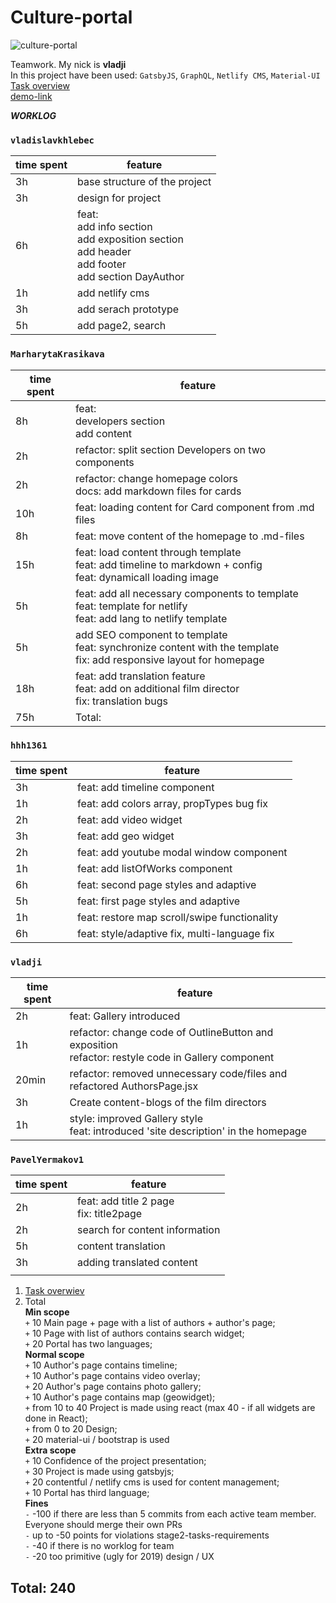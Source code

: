 # Culture-portal  
![culture-portal](https://user-images.githubusercontent.com/47819058/65388534-70722c00-dd55-11e9-8bae-c47a02b67b66.png)  

Teamwork. My nick is __vladji__  
In this project have been used: `GatsbyJS`, `GraphQL`, `Netlify CMS`, `Material-UI`  
[Task overview](https://github.com/rolling-scopes-school/tasks/blob/2018-Q3/tasks/codejam-culture-portal.md)  
[demo-link](https://belarusian-cinema-jungle.firebaseapp.com/)  
  
___WORKLOG___  
### `vladislavkhlebec`
<table>
  <thead>
    <tr>
      <th>time spent</th>
      <th>feature</th>
    </tr>
  </thead>
  <tbody>
    <tr>
      <td>3h</td>
      <td>base structure of the project</td>
    </tr>
    <tr>
      <td>3h</td>
      <td>design for project</td>
    </tr>
    <tr>
      <td>6h</td>
      <td>feat:<br>
          add info section<br>
          add exposition section<br>
          add header<br>
          add footer<br>
          add section DayAuthor
      </td>
    </tr>
    <tr>
      <td>1h</td>
      <td>add netlify cms</td>
    </tr>
    <tr>
      <td>3h</td>
      <td>add serach prototype</td>
    </tr>
        <tr>
      <td>5h</td>
      <td>add page2, search</td>
    </tr>
  </tbody>
</table>

### `MarharytaKrasikava`
<table>
  <thead>
    <tr>
      <th>time spent</th>
      <th>feature</th>
    </tr>
  </thead>
  <tbody>
    <tr>
      <td>8h</td>
      <td>feat:<br>
          developers section<br>
          add content
      </td>
    </tr>
    <tr>
      <td>2h</td>
      <td>refactor: split section Developers on two components</td>
    </tr>
    <tr>
      <td>2h</td>
      <td>refactor: change homepage colors<br>
          docs: add markdown files for cards<br>
      </td>
    </tr>
    <tr>
      <td>10h</td>
      <td>feat: loading content for Card component from .md files</td>
    </tr>
    <tr>
      <td>8h</td>
      <td>feat: move content of the homepage to .md-files<br>
      </td>
    </tr>
    <tr>
      <td>15h</td>
      <td>feat: load content through template<br>
          feat: add timeline to markdown + config<br>
          feat: dynamicall loading image
      </td>
    </tr>
    <tr>
      <td>5h</td>
      <td>feat: add all necessary components to template<br>
          feat: template for netlify<br>
          feat: add lang to netlify template
      </td>
    </tr>
    <tr>
      <td>5h</td>
      <td>add SEO component to template<br>
          feat: synchronize content with the template<br>
          fix: add responsive layout for homepage
      </td>
    </tr>
    <tr>
      <td>18h</td>
      <td>feat: add translation feature<br>
          feat: add on additional film director<br>
          fix: translation bugs
      </td>
    </tr>
    <tr>
      <td>75h</td>
      <td>Total:</td>
    </tr>
  </tbody>
</table>

### `hhh1361`
<table>
  <thead>
    <tr>
      <th>time spent</th>
      <th>feature</th>
    </tr>
  </thead>
  <tbody>
    <tr>
      <td>3h</td>
      <td>feat: add timeline component</td>
    </tr>
    <tr>
      <td>1h</td>
      <td>feat: add colors array, propTypes bug fix</td>
    </tr>
    <tr>
      <td>2h</td>
      <td>feat: add video widget</td>
    </tr>
    <tr>
      <td>3h</td>
      <td>feat: add geo widget</td>
    </tr>
    <tr>
      <td>2h</td>
      <td>feat: add youtube modal window component</td>
    </tr>
    <tr>
      <td>1h</td>
      <td>feat: add listOfWorks component</td>
    </tr>
    <tr>
      <td>6h</td>
      <td>feat: second page styles and adaptive</td>
    </tr>
    <tr>
      <td>5h</td>
      <td>feat: first page styles and adaptive</td>
    </tr>
    <tr>
      <td>1h</td>
      <td>feat: restore map scroll/swipe functionality</td>
    </tr>
    <tr>
      <td>6h</td>
      <td>feat: style/adaptive fix, multi-language fix</td>
    </tr>
  </tbody>
</table>

### `vladji`
<table>
  <thead>
    <tr>
      <th>time spent</th>
      <th>feature</th>
    </tr>
  </thead>
  <tbody>
    <tr>
      <td>2h</td>
      <td>feat: Gallery introduced</td>
    </tr>
    <tr>
      <td>1h</td>
      <td>refactor: change code of OutlineButton and exposition<br>
          refactor: restyle code in Gallery component
      </td>
    </tr>
    <tr>
      <td>20min</td>
      <td>refactor: removed unnecessary code/files and refactored AuthorsPage.jsx</td>
    </tr>
    <tr>
      <td>3h</td>
      <td>Create content-blogs of the film directors</td>
    </tr>
    <tr>
      <td>1h</td>
      <td>style: improved Gallery style<br>
      feat: introduced 'site description' in the homepage
      </td>
    </tr>
  </tbody>
</table>

### `PavelYermakov1`
<table>
  <thead>
    <tr>
      <th>time spent</th>
      <th>feature</th>
    </tr>
  </thead>
  <tbody>
    <tr>
      <td>2h</td>
      <td>feat: add title 2 page<br>
          fix: title2page
      </td>
    </tr>
    <tr>
      <td>2h</td>
      <td>search for content information</td>
    </tr>
    <tr>
      <td>5h</td>
      <td>content translation</td>
    </tr>
    <tr>
      <td>3h</td>
      <td>adding translated content</td>
    </tr>
    <tr>
      <td></td>
      <td></td>
    </tr>
  </tbody>
</table>

1. [Task overwiev](https://github.com/rolling-scopes-school/tasks/blob/2018-Q3/tasks/codejam-culture-portal.md)  
2. Total  
**Min scope**  
`+` 10 Main page + page with a list of authors + author's page;  
`+` 10 Page with list of authors contains search widget;  
`+` 20 Portal has two languages;  
**Normal scope**  
`+` 10 Author's page contains timeline;  
`+` 10 Author's page contains video overlay;  
`+` 20 Author's page contains photo gallery;  
`+` 10 Author's page contains map (geowidget);  
`+` from 10 to 40 Project is made using react (max 40 - if all widgets are done in React);  
`+` from 0 to 20 Design;  
`+` 20 material-ui / bootstrap is used  
**Extra scope**  
`+` 10 Confidence of the project presentation;  
`+` 30 Project is made using gatsbyjs;  
`+` 20 contentful / netlify cms is used for content management;  
`+` 10 Portal has third language;  
**Fines**  
`-` -100 if there are less than 5 commits from each active team member. Everyone should merge their own PRs  
`-` up to -50 points for violations stage2-tasks-requirements  
`-` -40 if there is no worklog for team  
`-` -20 too primitive (ugly for 2019) design / UX  
## Total: 240
